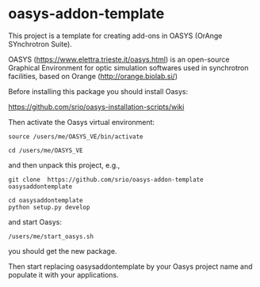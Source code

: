 # oasys-addon-template

This project is a template for creating add-ons in OASYS (OrAnge SYnchrotron Suite). 

OASYS (https://www.elettra.trieste.it/oasys.html) is an open-source Graphical Environment
for optic simulation softwares used in synchrotron facilities, based on
Orange (http://orange.biolab.si/)

Before installing this package you should install Oasys: 

https://github.com/srio/oasys-installation-scripts/wiki


Then activate the Oasys virtual environment: 

```
source /users/me/OASYS_VE/bin/activate

cd /users/me/OASYS_VE
```

and then unpack this project, e.g., 
```
git clone  https://github.com/srio/oasys-addon-template oasysaddontemplate

cd oasysaddontemplate
python setup.py develop
```

and start Oasys: 
```
/users/me/start_oasys.sh
```

you should get the new package. 

Then start replacing oasysaddontemplate by your Oasys project name and
populate it with your applications.  


